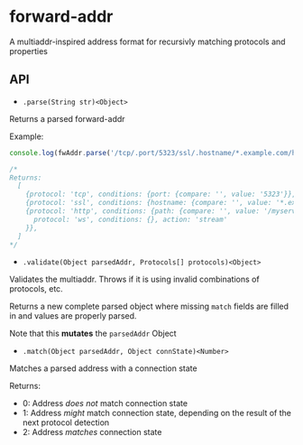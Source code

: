 # forward-addr

A multiaddr-inspired address format for recursivly matching protocols and properties

## API

- `.parse(String str)<Object>`

Returns a parsed forward-addr

Example:

```js
console.log(fwAddr.parse('/tcp/.port/5323/ssl/.hostname/*.example.com/http/.path/"/myservice"/_ws/stream/'))

/*
Returns:
  [
    {protocol: 'tcp', conditions: {port: {compare: '', value: '5323'}}, action: 'stream'},
    {protocol: 'ssl', conditions: {hostname: {compare: '', value: '*.example.com'}}, action: 'stream'},
    {protocol: 'http', conditions: {path: {compare: '', value: '/myservice'}}, action: 'sub', sub: {
      protocol: 'ws', conditions: {}, action: 'stream'
    }},
  ]
*/
```

- `.validate(Object parsedAddr, Protocols[] protocols)<Object>`

Validates the multiaddr. Throws if it is using invalid combinations of protocols, etc.

Returns a new complete parsed object where missing `match` fields are filled in and values are properly parsed.

Note that this **mutates** the `parsedAddr` Object

- `.match(Object parsedAddr, Object connState)<Number>`

Matches a parsed address with a connection state

Returns:
- 0: Address _does not_ match connection state
- 1: Address _might_ match connection state, depending on the result of the next protocol detection
- 2: Address _matches_ connection state
